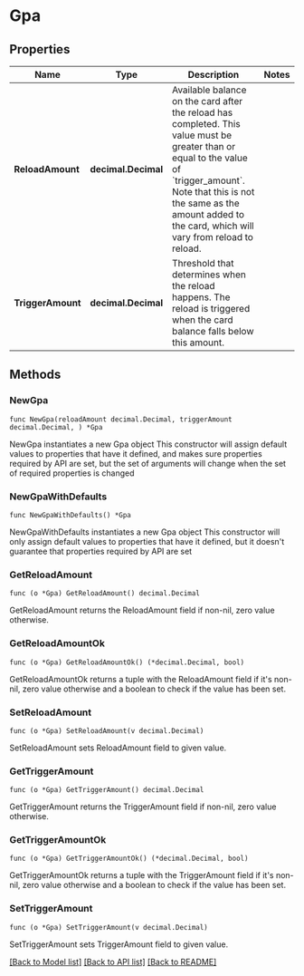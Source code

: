 # Gpa

## Properties

Name | Type | Description | Notes
------------ | ------------- | ------------- | -------------
**ReloadAmount** | **decimal.Decimal** | Available balance on the card after the reload has completed.  This value must be greater than or equal to the value of &#x60;trigger_amount&#x60;. Note that this is not the same as the amount added to the card, which will vary from reload to reload. | 
**TriggerAmount** | **decimal.Decimal** | Threshold that determines when the reload happens.  The reload is triggered when the card balance falls below this amount. | 

## Methods

### NewGpa

`func NewGpa(reloadAmount decimal.Decimal, triggerAmount decimal.Decimal, ) *Gpa`

NewGpa instantiates a new Gpa object
This constructor will assign default values to properties that have it defined,
and makes sure properties required by API are set, but the set of arguments
will change when the set of required properties is changed

### NewGpaWithDefaults

`func NewGpaWithDefaults() *Gpa`

NewGpaWithDefaults instantiates a new Gpa object
This constructor will only assign default values to properties that have it defined,
but it doesn't guarantee that properties required by API are set

### GetReloadAmount

`func (o *Gpa) GetReloadAmount() decimal.Decimal`

GetReloadAmount returns the ReloadAmount field if non-nil, zero value otherwise.

### GetReloadAmountOk

`func (o *Gpa) GetReloadAmountOk() (*decimal.Decimal, bool)`

GetReloadAmountOk returns a tuple with the ReloadAmount field if it's non-nil, zero value otherwise
and a boolean to check if the value has been set.

### SetReloadAmount

`func (o *Gpa) SetReloadAmount(v decimal.Decimal)`

SetReloadAmount sets ReloadAmount field to given value.


### GetTriggerAmount

`func (o *Gpa) GetTriggerAmount() decimal.Decimal`

GetTriggerAmount returns the TriggerAmount field if non-nil, zero value otherwise.

### GetTriggerAmountOk

`func (o *Gpa) GetTriggerAmountOk() (*decimal.Decimal, bool)`

GetTriggerAmountOk returns a tuple with the TriggerAmount field if it's non-nil, zero value otherwise
and a boolean to check if the value has been set.

### SetTriggerAmount

`func (o *Gpa) SetTriggerAmount(v decimal.Decimal)`

SetTriggerAmount sets TriggerAmount field to given value.



[[Back to Model list]](../README.md#documentation-for-models) [[Back to API list]](../README.md#documentation-for-api-endpoints) [[Back to README]](../README.md)


